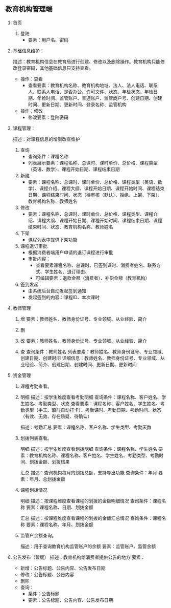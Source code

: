 ## 教育机构管理端

1. 首页

   1. 登陆
      - 要素：用户名、密码

2. 基础信息维护：

   描述：教育机构信息在教育局进行创建、修改以及删除操作。教育机构只能修改登录密码，其他基础信息只支持查看。

   - 操作：查看
     - 查看要素：教育机构名称、教育机构地址、法人、法人电话、联系人、联系人电话、是否办公、许可文件、状态、年检状态、年检日期、年检时间、监管账户、普通账户、监管商户号、创建日期、创建时间、更新日期、更新时间、登录名称、监管机构
   - 操作：修改
     - 修改要素：登陆密码

3. 课程管理：

   描述：对课程信息的增删改查维护

   1. 查询
      - 查询条件：课程名称
      - 列表展示要素：课程名称、总课时、课时单价、总价格、课程类型（英语、数学）、课程开始日期、课程结束日期
   2. 新建
      - 要素：课程名称、总课时、课时单价、总价格、课程类型（英语、数学）、课程介绍、课程大纲、课程开始日期、课程开始时间、课程结束日期、课程结束时间、状态（待审核（默认）、拒绝、上架、下架）、教育机构名称、教师姓名
   3. 修改
      - 要素：课程名称、总课时、课时单价、总价格、课程类型、课程介绍、课程大纲、课程开始日期、课程开始时间、课程结束日期、课程结束时间、状态、教育机构名称、教师姓名
   4. 下架
      - 课程列表中提供下架功能
   5. 课程退订审批
      - 根据消费者端用户申请的退订课程进行审批
      - 审批内容：
        - 查看要素课程名称、总课时、已签到课时、消费者姓名、联系方式、学生姓名、退订理由、
        - 可编辑要素：退款金额（消费者）、补偿金额（教育机构）
   6. 签到发起
      - 由系统后台自动发起签到通知
      - 发起签到的内容：课程ID、本次课时

4. 教师管理

   1. 增
      要素：教师姓名、教师身份证号、专业领域、从业经验、简介

   2. 删

   3. 改
      要素：教师姓名、教师身份证号、专业领域、从业经验、简介

   4. 查
      查询条件：教师姓名
      列表要素：教师姓名、教师身份证号、专业领域、创建日期、创建时间
      详细信息：教师姓名、教师身份证号、专业领域、从业经验、简介、创建日期、创建时间、更新日期、更新时间

5. 资金管理

   1. 课程考勤查看。
   2. 
      明细
      描述：按学生维度查看考勤明细
      查询条件：课程名称、客户姓名、学生姓名、考勤类型、状态
      查看要素：课程名称、客户姓名、学生姓名、考勤类型（手工、超时自动打卡）、考勤课时、考勤日期、考勤时间、状态（有效、无效、存在质疑、待确认）

      描述：考勤汇总
      要素：课程名称、客户名称、学生类型、考勤天数

   3. 划拨列表查看。

      明细
      描述：按学生维度查看划拨明细
      查询条件：课程名称、学生姓名
      要素：教育机构名称、课程名称、客户姓名、学生姓名、考勤类型、考勤时间、划拨金额、划拨结果

      汇总
      描述：查询机构每月的划拨总额，支持导出功能
      查询条件：年月
      要素：年月、总划拨金额

   4. 课程划拨情况
   
      明细
      描述：按课程维度查看课程的划拨的金额明细情况
      查询条件：课程名称
      要素：课程名称、日期、划拨金额
   
      汇总
      描述：按课程维度查看课程的划拨的金额汇总情况
      查询条件：课程名称
      要素：课程名称、年月、划拨金额

   5. 监管户余额查询。

      描述：用于查询教育机构监管账户的余额
      要素：监管账户、监管余额

6. 公告发布（暂缓）
   描述：教育机构给消费者提供公告的地方
   要素：
   - 新增：公告标题、公告内容、公告发布日期
   - 修改：公告标题、公告内容
   - 删除
   - 查询：
     - 条件：公告标题
     - 要素：公告标题、公告内容、公告发布日期